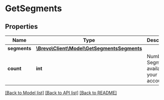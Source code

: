 # GetSegments

## Properties
Name | Type | Description | Notes
------------ | ------------- | ------------- | -------------
**segments** | [**\Brevo\Client\Model\GetSegmentsSegments**](GetSegmentsSegments.md) |  | [optional] 
**count** | **int** | Number of Segments available in your account | [optional] 

[[Back to Model list]](../../README.md#documentation-for-models) [[Back to API list]](../../README.md#documentation-for-api-endpoints) [[Back to README]](../../README.md)


